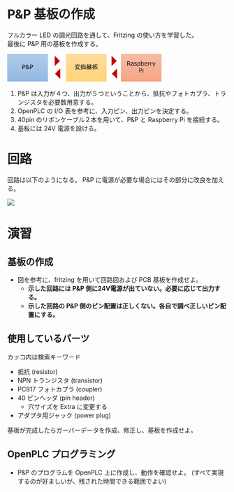# P&P 基板の作成

フルカラー LED の調光回路を通して、Fritzing の使い方を学習した。  
最後に P&P 用の基板を作成する。

<img src="./images/P_and_P_and_P.png" width="70%">

1. P&P は入力が４つ、出力が５つということから、抵抗やフォトカプラ、トランジスタを必要数用意する。
2. OpenPLC の I/O 表を参考に、入力ピン、出力ピンを決定する。
3. 40pin のリボンケーブル２本を用いて、P&P と Raspberry Pi を接続する。
4. 基板には 24V 電源を設ける。

# 回路

回路は以下のようになる。
P&P に電源が必要な場合にはその部分に改良を加える。

<img src="./images/P_and_P_回路図.png">

# 演習

## 基板の作成

- 図を参考に、fritzing を用いて回路図および PCB 基板を作成せよ。
  - **示した回路には P&P 側に24V電源が出ていない。必要に応じて出力する。**
  - **示した回路の P&P 側のピン配置は正しくない。各自で調べ正しいピン配置にする。**

## 使用しているパーツ

カッコ内は検索キーワード

- 抵抗 (resistor)
- NPN トランジスタ (transistor)
- PC817 フォトカプラ (coupler)
- 40 ピンヘッダ (pin header)
    - 穴サイズを Extra に変更する
- アダプタ用ジャック (power plug) 
  
基板が完成したらガーバーデータを作成、修正し、基板を作成せよ。

## OpenPLC プログラミング

- P&P のプログラムを OpenPLC 上に作成し、動作を確認せよ。
  (すべて実現するのが好ましいが、残された時間できる範囲でよい)